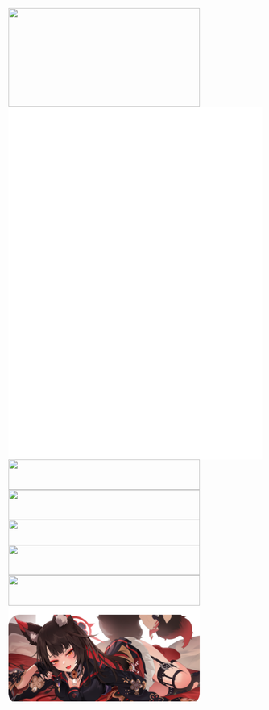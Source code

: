 <p align="center">

  <a href="https://discord.com/users/283841865403465728">
    <img width="380" height="195" align="left" src="https://lanyard.cnrad.dev/api/283841865403465728?bg=FFFFFF00&animated=true&idleMessage=%E2%96%BC%20Tech%20Stack%20%28Not%20all%20mastered%29"/>
  </a>

  <a href="https://github.com/lowlighter/metrics">
    <img width="520" height="700" align="right" src="/github-metrics.svg"/>
  </a>
  
  <a href="https://skillicons.dev">
    <img width="380" height="60" align="left" src="https://skillicons.dev/icons?i=androidstudio,sqlite,flutter,kotlin,dart,swift" />
  </a>
  
  <br/>
  
  <a href="https://skillicons.dev">
    <img width="380" height="60" align="left" src="https://skillicons.dev/icons?i=vue,astro,js,ts,tailwind,azure,cloudflare" />
  </a>
  
  <br/>
  
  <a href="https://skillicons.dev">
    <img width="380" height="50" align="left" src="https://skillicons.dev/icons?i=py,fastapi,flask,rust,mongodb,redis,react,mysql" />
  </a>
  
  <br/>
  
  <a href="https://skillicons.dev">
    <img width="380" height="60" align="left" src="https://skillicons.dev/icons?i=css,html,docker,firebase,gcp,git,netlify" />
  </a>
  
  <br/>
  
  <a href="https://skillicons.dev">
    <img width="380" height="60" align="left" src="https://skillicons.dev/icons?i=cpp,arduino,vscode,java,nodejs,raspberrypi" />
  </a>

  <br/>
  
  <a href="https://www.pixiv.net/artworks/108959128">
    <img width="380" height="190" align="left" src="/src/banner.png" />
  </a>
</p>
